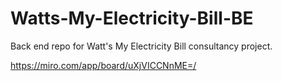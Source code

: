 # Watts-My-Electricity-Bill-BE
Back end repo for Watt's My Electricity Bill consultancy project.

https://miro.com/app/board/uXjVICCNnME=/
